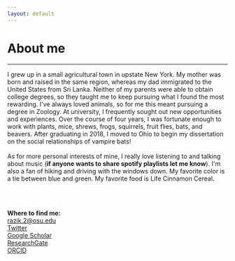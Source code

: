 ```yaml
---
layout: default
---
```

# About me
---
I grew up in a small agricultural town in upstate New York. My mother was born and raised in the same region, whereas my dad immigrated to the United States from Sri Lanka. Neither of my parents were able to obtain college degrees, so they taught me to keep pursuing what I found the most rewarding. I've always loved animals, so for me this meant pursuing a degree in Zoology. At university, I frequently sought out new opportunities and experiences. Over the course of four years, I was fortunate enough to work with plants, mice, shrews, frogs, squirrels, fruit flies, bats, and beavers. After graduating in 2018, I moved to Ohio to begin my dissertation on the social relationships of vampire bats! 
<br />
<br /> 
As for more personal interests of mine, I really love listening to and talking about music (**if anyone wants to share spotify playlists let me know**). I'm also a fan of hiking and driving with the windows down. My favorite color is a tie between blue and green. My favorite food is Life Cinnamon Cereal. 

<br />
<br />


**Where to find me:** <br/> 
[razik.2@osu.edu](mailto:razik.2@osu.edu) <br/>
[Twitter](https://twitter.com/irazik) <br/>
[Google Scholar](https://scholar.google.com/citations?user=-YQ4T1YAAAAJ&hl=en) <br/>
[ResearchGate](https://www.researchgate.net/profile/Imran_Razik) <br/>
[ORCID](https://orcid.org/0000-0002-8529-6212) <br/>

